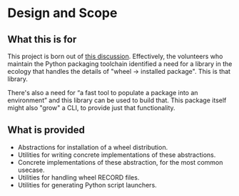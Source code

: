 # Design and Scope

## What this is for

This project is born out of [this discussion][1]. Effectively, the volunteers
who maintain the Python packaging toolchain identified a need for a library in
the ecology that handles the details of "wheel -> installed package". This is
that library.

There's also a need for “a fast tool to populate a package into an environment”
and this library can be used to build that. This package itself might also
"grow" a CLI, to provide just that functionality.

[1]: https://discuss.python.org/t/3869/

## What is provided

- Abstractions for installation of a wheel distribution.
- Utilities for writing concrete implementations of these abstractions.
- Concrete implementations of these abstraction, for the most common usecase.
- Utilities for handling wheel RECORD files.
- Utilities for generating Python script launchers.
